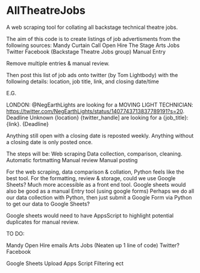 # AllTheatreJobs
A web scraping tool for collating all backstage technical theatre jobs.

The aim of this code is to create listings of job advertisments from the following sources:
Mandy
Curtain Call
Open Hire
The Stage
Arts Jobs
Twitter
Facebook (Backstage Theatre Jobs group)
Manual Entry

Remove multiple entries & manual review.


Then post this list of job ads onto twitter (by Tom Lightbody) with the following details:
location, job title, link, and closing date/time

E.G.

LONDON: @NegEarthLights are looking for a MOVING LIGHT TECHNICIAN: https://twitter.com/NegEarthLights/status/1407743713837789191?s=20. Deadline Unknown
{location} {twitter_handle] are looking for a {job_title}: {link}. {Deadline}

Anything still open with a closing date is reposted weekly. Anything without a closing date is only posted once.


The steps will be:
Web scraping
Data collection, comparison, cleaning.
Automatic fortmatting
Manual review
Manual posting

For the web scraping, data comparison & collation, Python feels like the best tool.
For the formatting, review & storage, could we use Google Sheets? Much more accessible as a front end tool.
Google sheets would also be good as a manual Entry tool (using google forms)
Perhaps we do all our data collection with Python, then just submit a Google Form via Python to get our data to Google Sheets?

Google sheets would need to have AppsScript to highlight potential duplicates for manual review.


TO DO:

Mandy
Open Hire emails
Arts Jobs (Neaten up 1 line of code)
Twitter?
Facebook

Google Sheets Upload
Apps Script Filtering ect

